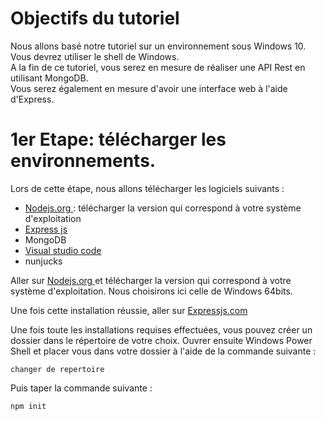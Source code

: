 # Objectifs du tutoriel 
Nous allons basé notre tutoriel sur un environnement sous Windows 10. Vous devrez utiliser le shell de Windows.  <br/> 
A la fin de ce tutoriel, vous serez en mesure de réaliser une API Rest en utilisant MongoDB.<br/>
Vous serez également en mesure d'avoir une interface web à l'aide d'Express.

# 1er Etape: télécharger les environnements.
Lors de cette étape, nous allons télécharger les logiciels suivants : 
* <a href="https://nodejs.org/fr/download/" title="Tuto">Nodejs.org </a>  : télécharger la version qui correspond à votre système d'exploitation
* <a href="https://expressjs.com/fr/starter/installing.html" title="Tuto">Express js </a>
* MongoDB
* <a href="https://code.visualstudio.com/download" title="Tuto">Visual studio code </a> 
* nunjucks 

Aller sur <a href="https://nodejs.org/fr/download/" title="Tuto">Nodejs.org </a> et télécharger la version qui correspond à votre système d'exploitation. 
Nous choisirons ici celle de Windows 64bits. 

Une fois cette installation réussie, aller sur <a href="https://expressjs.com/fr/starter/installing.html" title="Tuto">Expressjs.com </a>  <br/>

Une fois toute les installations requises effectuées, vous pouvez créer un dossier dans le répertoire de votre choix. 
Ouvrer ensuite Windows Power Shell et placer vous dans votre dossier à l'aide de la commande suivante : 
```
changer de repertoire 
``` 

Puis taper la commande suivante :
```
npm init 
``` 


